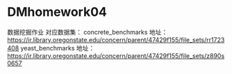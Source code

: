 # DMhomework04
数据挖掘作业
对应数据集：
concrete_benchmarks
地址：
https://ir.library.oregonstate.edu/concern/parent/47429f155/file_sets/rr1723408
yeast_benchmarks
地址：
https://ir.library.oregonstate.edu/concern/parent/47429f155/file_sets/z890s0657
